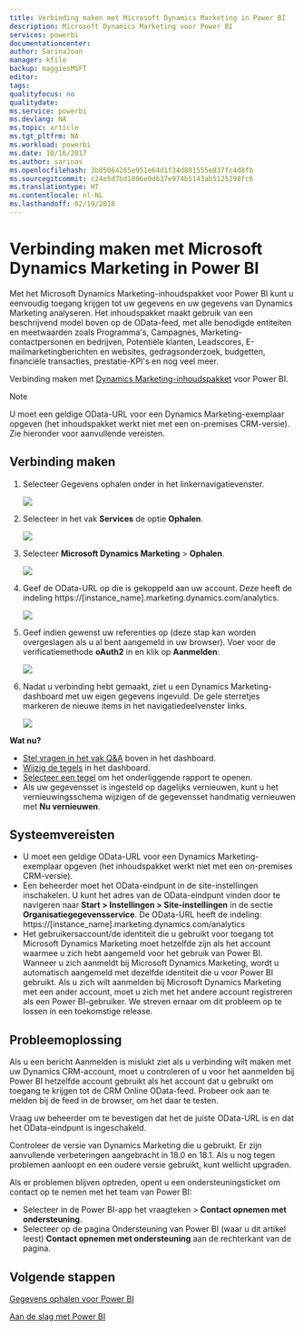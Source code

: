 ```yaml
---
title: Verbinding maken met Microsoft Dynamics Marketing in Power BI
description: Microsoft Dynamics Marketing voor Power BI
services: powerbi
documentationcenter: 
author: SarinaJoan
manager: kfile
backup: maggiesMSFT
editor: 
tags: 
qualityfocus: no
qualitydate: 
ms.service: powerbi
ms.devlang: NA
ms.topic: article
ms.tgt_pltfrm: NA
ms.workload: powerbi
ms.date: 10/16/2017
ms.author: sarinas
ms.openlocfilehash: 3b05064265e951e64d1f34d801555e837fc4d8fb
ms.sourcegitcommit: c24e5d7bd1806e0d637e974b5143ab5125298fc6
ms.translationtype: HT
ms.contentlocale: nl-NL
ms.lasthandoff: 02/19/2018
---
```

# <a name="connect-to-microsoft-dynamics-marketing-with-power-bi"></a>Verbinding maken met Microsoft Dynamics Marketing in Power BI
Met het Microsoft Dynamics Marketing-inhoudspakket voor Power BI kunt u eenvoudig toegang krijgen tot uw gegevens en uw gegevens van Dynamics Marketing analyseren. Het inhoudspakket maakt gebruik van een beschrijvend model boven op de OData-feed, met alle benodigde entiteiten en meetwaarden zoals Programma's, Campagnes, Marketing-contactpersonen en bedrijven, Potentiële klanten, Leadscores, E-mailmarketingberichten en websites, gedragsonderzoek, budgetten, financiële transacties, prestatie-KPI's en nog veel meer. 

Verbinding maken met [Dynamics Marketing-inhoudspakket](https://app.powerbi.com/getdata/services/microsoft-dynamics-marketing) voor Power BI.

>[!NOTE]
>U moet een geldige OData-URL voor een Dynamics Marketing-exemplaar opgeven (het inhoudspakket werkt niet met een on-premises CRM-versie). Zie hieronder voor aanvullende vereisten.

## <a name="how-to-connect"></a>Verbinding maken
1. Selecteer Gegevens ophalen onder in het linkernavigatievenster.
   
   ![](media/service-connect-to-microsoft-dynamics-marketing/pbi_getdata.png) 
2. Selecteer in het vak **Services** de optie **Ophalen**.
   
   ![](media/service-connect-to-microsoft-dynamics-marketing/pbi_getservices.png) 
3. Selecteer **Microsoft Dynamics Marketing** \> **Ophalen**.
   
   ![](media/service-connect-to-microsoft-dynamics-marketing/mdmarketing.png)
4. Geef de OData-URL op die is gekoppeld aan uw account.  Deze heeft de indeling https://[instance\_name].marketing.dynamics.com/analytics.
   
   ![](media/service-connect-to-microsoft-dynamics-marketing/pbi_dynmktgserviceurl.png)
5. Geef indien gewenst uw referenties op (deze stap kan worden overgeslagen als u al bent aangemeld in uw browser). Voer voor de verificatiemethode **oAuth2** in en klik op **Aanmelden**:
   
   ![](media/service-connect-to-microsoft-dynamics-marketing/pbi_dynammktgoauth2.png)
6. Nadat u verbinding hebt gemaakt, ziet u een Dynamics Marketing-dashboard met uw eigen gegevens ingevuld. De gele sterretjes markeren de nieuwe items in het navigatiedeelvenster links.
   
   ![](media/service-connect-to-microsoft-dynamics-marketing/pbi_dynammktgnewdash.png)

**Wat nu?**

* [Stel vragen in het vak Q&A](power-bi-q-and-a.md) boven in het dashboard.
* [Wijzig de tegels](service-dashboard-edit-tile.md) in het dashboard.
* [Selecteer een tegel](service-dashboard-tiles.md) om het onderliggende rapport te openen.
* Als uw gegevensset is ingesteld op dagelijks vernieuwen, kunt u het vernieuwingsschema wijzigen of de gegevensset handmatig vernieuwen met **Nu vernieuwen**.

## <a name="system-requirements"></a>Systeemvereisten
* U moet een geldige OData-URL voor een Dynamics Marketing-exemplaar opgeven (het inhoudspakket werkt niet met een on-premises CRM-versie).  
* Een beheerder moet het OData-eindpunt in de site-instellingen inschakelen. U kunt het adres van de OData-eindpunt vinden door te navigeren naar **Start \> Instellingen \> Site-instellingen** in de sectie **Organisatiegegevensservice**.  De OData-URL heeft de indeling: https://[instance\_name].marketing.dynamics.com/analytics  
* Het gebruikersaccount/de identiteit die u gebruikt voor toegang tot Microsoft Dynamics Marketing moet hetzelfde zijn als het account waarmee u zich hebt aangemeld voor het gebruik van Power BI. Wanneer u zich aanmeldt bij Microsoft Dynamics Marketing, wordt u automatisch aangemeld met dezelfde identiteit die u voor Power BI gebruikt. Als u zich wilt aanmelden bij Microsoft Dynamics Marketing met een ander account, moet u zich met het andere account registreren als een Power BI-gebruiker. We streven ernaar om dit probleem op te lossen in een toekomstige release.   

## <a name="troubleshooting"></a>Probleemoplossing
Als u een bericht Aanmelden is mislukt ziet als u verbinding wilt maken met uw Dynamics CRM-account, moet u controleren of u voor het aanmelden bij Power BI hetzelfde account gebruikt als het account dat u gebruikt om toegang te krijgen tot de CRM Online OData-feed. Probeer ook aan te melden bij de feed in de browser, om het daar te testen.

Vraag uw beheerder om te bevestigen dat het de juiste OData-URL is en dat het OData-eindpunt is ingeschakeld.

Controleer de versie van Dynamics Marketing die u gebruikt. Er zijn aanvullende verbeteringen aangebracht in 18.0 en 18.1. Als u nog tegen problemen aanloopt en een oudere versie gebruikt, kunt wellicht upgraden.

Als er problemen blijven optreden, opent u een ondersteuningsticket om contact op te nemen met het team van Power BI:

* Selecteer in de Power BI-app het vraagteken \> **Contact opnemen met ondersteuning**.
* Selecteer op de pagina Ondersteuning van Power BI (waar u dit artikel leest) **Contact opnemen met ondersteuning** aan de rechterkant van de pagina.

## <a name="next-steps"></a>Volgende stappen
[Gegevens ophalen voor Power BI](service-get-data.md)

[Aan de slag met Power BI](service-get-started.md)

